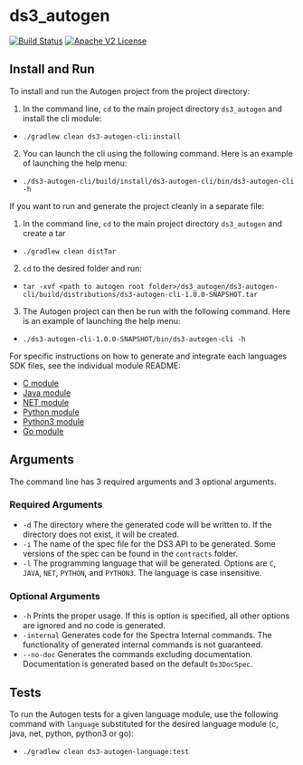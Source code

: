 # ds3_autogen

[![Build
Status](https://travis-ci.org/SpectraLogic/ds3_autogen.svg)](https://travis-ci.org/SpectraLogic/ds3_autogen)
[![Apache V2 License](http://img.shields.io/badge/license-Apache%20V2-blue.svg)](https://github.com/SpectraLogic/ds3_autogen/blob/master/LICENSE.md)

## Install and Run

To install and run the Autogen project from the project directory:

1. In the command line, `cd` to the main project directory `ds3_autogen` and install the cli module:
  * `./gradlew clean ds3-autogen-cli:install`

2. You can launch the cli using the following command. Here is an example of launching the help menu:
  * `./ds3-autogen-cli/build/install/ds3-autogen-cli/bin/ds3-autogen-cli -h`

If you want to run and generate the project cleanly in a separate file:

1. In the command line, `cd` to the main project directory `ds3_autogen` and create a tar
  * `./gradlew clean distTar`

2. `cd` to the desired folder and run:
  * `tar -xvf <path to autogen root folder>/ds3_autogen/ds3-autogen-cli/build/distributions/ds3-autogen-cli-1.0.0-SNAPSHOT.tar`

3. The Autogen project can then be run with the following command. Here is an example of launching the help menu:
  * `./ds3-autogen-cli-1.0.0-SNAPSHOT/bin/ds3-autogen-cli -h`

For specific instructions on how to generate and integrate each languages SDK files, see the individual module README:
* [C module](ds3-autogen-c/README.md)
* [Java module](ds3-autogen-java/README.md)
* [NET module](ds3-autogen-net/README.md)
* [Python module](ds3-autogen-python/README.md)
* [Python3 module](ds3-autogen-python3/README.md)
* [Go module](ds3-autogen-go/README.md)

## Arguments

The command line has 3 required arguments and 3 optional arguments.

### Required Arguments
* `-d` The directory where the generated code will  be written to. If the directory does not exist, it will be created.
* `-i` The name of the spec file for the DS3 API to be generated. Some versions of the spec can be found in the `contracts` folder.
* `-l` The programming language that will be generated. Options are `C`, `JAVA`, `NET`, `PYTHON`, and `PYTHON3`. The language is case insensitive.

### Optional Arguments
* `-h` Prints the proper usage. If this is option is specified, all other options are ignored and no code is generated.
* `-internal` Generates code for the Spectra Internal commands. The functionality of generated internal commands is not guaranteed.
* `--no-doc` Generates the commands excluding documentation. Documentation is generated based on the default `Ds3DocSpec`.

## Tests

To run the Autogen tests for a given language module, use the following command with `language` substituted for the
desired language module (c, java, net, python, python3 or go):
  * `./gradlew clean ds3-autogen-language:test`
